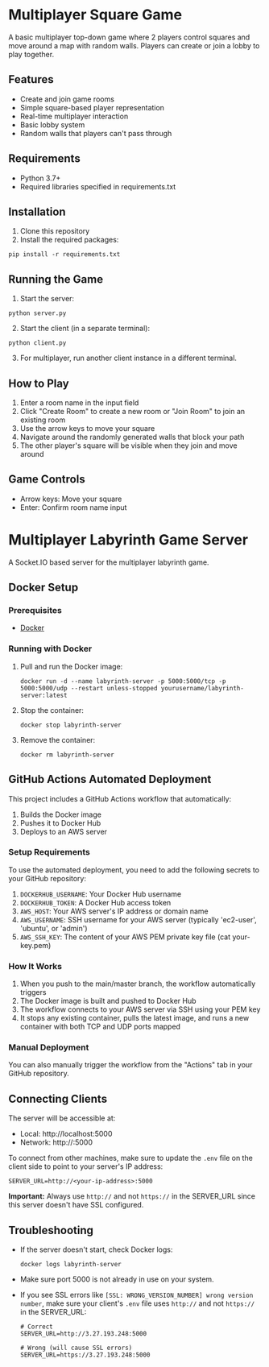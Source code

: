 # Multiplayer Square Game

A basic multiplayer top-down game where 2 players control squares and move around a map with random walls. Players can create or join a lobby to play together.

## Features
- Create and join game rooms
- Simple square-based player representation
- Real-time multiplayer interaction
- Basic lobby system
- Random walls that players can't pass through

## Requirements
- Python 3.7+
- Required libraries specified in requirements.txt

## Installation

1. Clone this repository
2. Install the required packages:
```
pip install -r requirements.txt
```

## Running the Game

1. Start the server:
```
python server.py
```

2. Start the client (in a separate terminal):
```
python client.py
```

3. For multiplayer, run another client instance in a different terminal.

## How to Play

1. Enter a room name in the input field
2. Click "Create Room" to create a new room or "Join Room" to join an existing room
3. Use the arrow keys to move your square
4. Navigate around the randomly generated walls that block your path
5. The other player's square will be visible when they join and move around

## Game Controls
- Arrow keys: Move your square
- Enter: Confirm room name input

# Multiplayer Labyrinth Game Server

A Socket.IO based server for the multiplayer labyrinth game.

## Docker Setup

### Prerequisites
- [Docker](https://docs.docker.com/get-docker/)

### Running with Docker

1. Pull and run the Docker image:
   ```
   docker run -d --name labyrinth-server -p 5000:5000/tcp -p 5000:5000/udp --restart unless-stopped yourusername/labyrinth-server:latest
   ```

2. Stop the container:
   ```
   docker stop labyrinth-server
   ```

3. Remove the container:
   ```
   docker rm labyrinth-server
   ```

## GitHub Actions Automated Deployment

This project includes a GitHub Actions workflow that automatically:
1. Builds the Docker image
2. Pushes it to Docker Hub
3. Deploys to an AWS server

### Setup Requirements

To use the automated deployment, you need to add the following secrets to your GitHub repository:

1. `DOCKERHUB_USERNAME`: Your Docker Hub username
2. `DOCKERHUB_TOKEN`: A Docker Hub access token
3. `AWS_HOST`: Your AWS server's IP address or domain name
4. `AWS_USERNAME`: SSH username for your AWS server (typically 'ec2-user', 'ubuntu', or 'admin')
5. `AWS_SSH_KEY`: The content of your AWS PEM private key file (cat your-key.pem)

### How It Works

1. When you push to the main/master branch, the workflow automatically triggers
2. The Docker image is built and pushed to Docker Hub
3. The workflow connects to your AWS server via SSH using your PEM key
4. It stops any existing container, pulls the latest image, and runs a new container with both TCP and UDP ports mapped

### Manual Deployment

You can also manually trigger the workflow from the "Actions" tab in your GitHub repository.

## Connecting Clients

The server will be accessible at:
- Local: http://localhost:5000
- Network: http://<your-ip-address>:5000

To connect from other machines, make sure to update the `.env` file on the client side to point to your server's IP address:
```
SERVER_URL=http://<your-ip-address>:5000
```

**Important:** Always use `http://` and not `https://` in the SERVER_URL since this server doesn't have SSL configured.

## Troubleshooting

- If the server doesn't start, check Docker logs:
  ```
  docker logs labyrinth-server
  ```

- Make sure port 5000 is not already in use on your system.

- If you see SSL errors like `[SSL: WRONG_VERSION_NUMBER] wrong version number`, make sure your client's `.env` file uses `http://` and not `https://` in the SERVER_URL:
  ```
  # Correct
  SERVER_URL=http://3.27.193.248:5000
  
  # Wrong (will cause SSL errors)
  SERVER_URL=https://3.27.193.248:5000
  ```